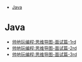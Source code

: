 <!-- TOC -->

- [Java](#java)

<!-- /TOC -->
# Java
- [帅地玩编程:思维导图-面试篇-1rd](docs/思维导图-面试篇/java基础--未修改版.pdf)
- [帅地玩编程:思维导图-面试篇-2rd](docs/思维导图-面试篇/java基础--未修改版2.pdf)
- [帅地玩编程:思维导图-面试篇-3rd](docs/思维导图-面试篇/java基础.pdf)